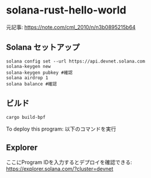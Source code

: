 # solana-rust-hello-world

元記事: https://note.com/cml_2010/n/n3b0895215b64

## Solana セットアップ
```
solana config set --url https://api.devnet.solana.com
solana-keygen new
solana-keygen pubkey #確認
solana airdrop 1
solana balance #確認
```

## ビルド
```
cargo build-bpf
```
To deploy this program: 以下のコマンドを実行

## Explorer
ここにProgram IDを入力するとデプロイを確認できる: https://explorer.solana.com/?cluster=devnet
